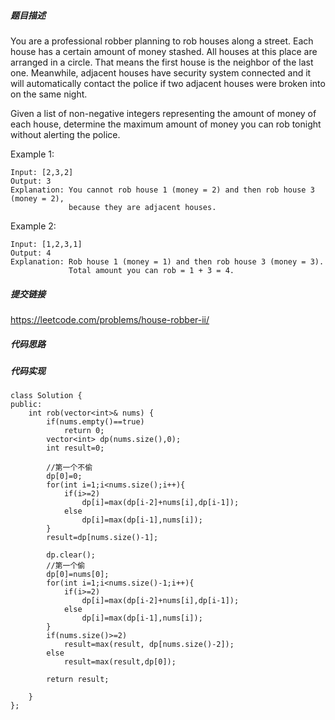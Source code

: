 ##### 题目描述
You are a professional robber planning to rob houses along a street. Each house has a certain amount of money stashed. All houses at this place are arranged in a circle. That means the first house is the neighbor of the last one. Meanwhile, adjacent houses have security system connected and it will automatically contact the police if two adjacent houses were broken into on the same night.

Given a list of non-negative integers representing the amount of money of each house, determine the maximum amount of money you can rob tonight without alerting the police.

Example 1:
```
Input: [2,3,2]
Output: 3
Explanation: You cannot rob house 1 (money = 2) and then rob house 3 (money = 2),
             because they are adjacent houses.
```             
Example 2:
```
Input: [1,2,3,1]
Output: 4
Explanation: Rob house 1 (money = 1) and then rob house 3 (money = 3).
             Total amount you can rob = 1 + 3 = 4.
```

##### 提交链接
https://leetcode.com/problems/house-robber-ii/



##### 代码思路




##### 代码实现

```
class Solution {
public:
    int rob(vector<int>& nums) {
        if(nums.empty()==true)
            return 0;
        vector<int> dp(nums.size(),0);
        int result=0;
        
        //第一个不偷
        dp[0]=0;
        for(int i=1;i<nums.size();i++){
            if(i>=2)
                dp[i]=max(dp[i-2]+nums[i],dp[i-1]);
            else
                dp[i]=max(dp[i-1],nums[i]);
        }
        result=dp[nums.size()-1];
        
        dp.clear();
        //第一个偷
        dp[0]=nums[0];
        for(int i=1;i<nums.size()-1;i++){
            if(i>=2)
                dp[i]=max(dp[i-2]+nums[i],dp[i-1]);
            else
                dp[i]=max(dp[i-1],nums[i]);
        }
        if(nums.size()>=2)
            result=max(result, dp[nums.size()-2]); 
        else 
            result=max(result,dp[0]);
        
        return result;
        
    }
};


```
